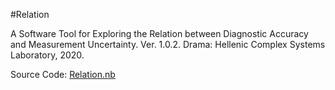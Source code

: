 #Relation

A Software Tool for Exploring the Relation between Diagnostic Accuracy and Measurement Uncertainty.  Ver. 1.0.2. Drama: Hellenic Complex Systems Laboratory, 2020.

Source Code: [Relation.nb](Relation.nb)